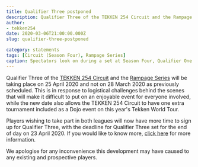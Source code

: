 ```yaml
---
title: Qualifier Three postponed
description: Qualifier Three of the TEKKEN 254 Circuit and the Rampage Series will be taking place on 25 April 2020 and not on 28 March 2020 as previously scheduled.
author:
- tekken254
date: 2020-03-06T21:00:00.000Z
slug: qualifier-three-postponed

category: statements
tags: [Circuit (Season Four), Rampage Series]
caption: Spectators look on during a set at Season Four, Qualifier One of the TEKKEN 254 Circuit on 29 January 2020
---
```

Qualifier Three of the <a href="/circuit" target="_blank">TEKKEN 254 Circuit</a> and the <a href="/circuit" target="_blank">Rampage Series</a> will be taking place on 25 April 2020 and not on 28 March 2020 as previously scheduled. This is in response to logistical challenges behind the scenes that will make it difficult to put on an enjoyable event for everyone involved, while the new date also allows the TEKKEN 254 Circuit to have one extra tournament included as a Dojo event on this year's Tekken World Tour.

Players wishing to take part in both leagues will now have more time to sign up for Qualifier Three, with the deadline for Qualifier Three set for the end of day on 23 April 2020. If you would like to know more, <a href="/circuit" target="_blank">click here</a> for more information.

We apologise for any inconvenience this development may have caused to any existing and prospective players.